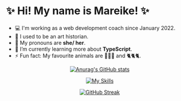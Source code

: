 <!--
**mbosselmann/mbosselmann** is a ✨ _special_ ✨ repository because its `README.md` (this file) appears on your GitHub profile.

Here are some ideas to get you started:

- 🔭 I’m currently working on ...
- 🌱 I’m currently learning ...
- 👯 I’m looking to collaborate on ...
- 🤔 I’m looking for help with ...
- 💬 Ask me about ...
- 📫 How to reach me: ...
- 😄 Pronouns: ...
- ⚡ Fun fact: ...
-->

# ✨ Hi! My name is Mareike! ✨

- 💻 I'm working as a web development coach since January 2022.
- 🎨 I used to be an art historian.
- 👑 My pronouns are **she/ her**.
- 🌱 I’m currently learning more about **TypeScript**.
- ⚡ Fun fact: My favourite animals are 🐷🐷🐷 and 🐈🐈🐈.  

<p align="center">
<a href="https://github.com/anuraghazra/github-readme-stats"><img src="https://github-readme-stats.vercel.app/api?username=mbosselmann&theme=ayu-mirage" alt="Anurag's GitHub stats"></a>
</p>

<p align="center">
  <a href="https://skillicons.dev"><img src="https://skillicons.dev/icons?i=js,html,css,react,ts,nextjs,styledcomponents,git,jest,nodejs,mongodb,graphql" alt="My Skills"></a>
</p>

<p align="center">
    <a href="[https://skillicons.dev](https://git.io/streak-stats)"><img src="https://streak-stats.demolab.com?user=mbosselmann&theme=noctis-minimus&date_format=j%20M%5B%20Y%5D&card_width=600" alt="GitHub Streak"></a>
</p>
